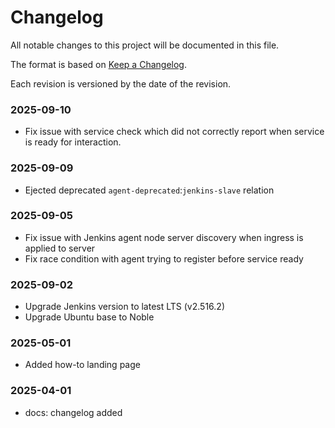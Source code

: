 # Changelog

All notable changes to this project will be documented in this file.

The format is based on [Keep a Changelog](https://keepachangelog.com/en/1.1.0/).

Each revision is versioned by the date of the revision.

### 2025-09-10

- Fix issue with service check which did not correctly report when service is ready for
    interaction.

### 2025-09-09

- Ejected deprecated `agent-deprecated`:`jenkins-slave` relation

### 2025-09-05

- Fix issue with Jenkins agent node server discovery when ingress is applied to server
- Fix race condition with agent trying to register before service ready

### 2025-09-02

- Upgrade Jenkins version to latest LTS (v2.516.2)
- Upgrade Ubuntu base to Noble

### 2025-05-01

- Added how-to landing page 

### 2025-04-01

- docs: changelog added
